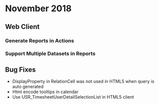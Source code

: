 # November 2018
## Web Client

### Generate Reports in Actions

### Support Multiple Datasets in Reports

## Bug Fixes
* DisplayProperty in RelationCell was not used in HTML5 when query is auto generated
* Html encode tooltips in calendar
* Use USR_TimesheetUserDetailSelectionList in HTML5 client
